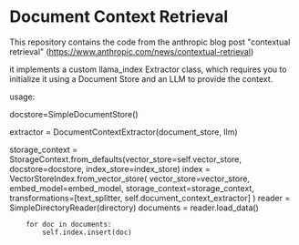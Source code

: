 # Document Context Retrieval

This repository contains the code from the anthropic blog post "contextual retrieval" (https://www.anthropic.com/news/contextual-retrieval)

it implements a custom llama_index Extractor class, which requires you to initialize it using a Document Store and an LLM to provide the context.

usage:

docstore=SimpleDocumentStore()

extractor = DocumentContextExtractor(document_store, llm)

storage_context = StorageContext.from_defaults(vector_store=self.vector_store,
                                                            docstore=docstore,
                                                            index_store=index_store)
index = VectorStoreIndex.from_vector_store(
            vector_store=vector_store,
            embed_model=embed_model,
            storage_context=storage_context,   
            transformations=[text_splitter, self.document_context_extractor]
        )
        reader = SimpleDirectoryReader(directory)
        documents = reader.load_data()

        for doc in documents:
            self.index.insert(doc)